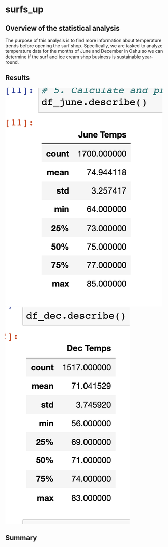 # surfs_up

## Overview of the statistical analysis
The purpose of this analysis is to find more information about temperature trends before opening the surf shop. Specifically, we are tasked to analyze temperature data for the months of June and December in Oahu so we can determine if the surf and ice cream shop business is sustainable year-round.

## Results
![](june_temps.png)
![](dec_temps.png)

## Summary